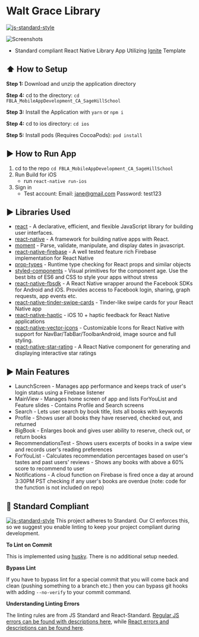 #  Walt Grace Library
[![js-standard-style](https://img.shields.io/badge/code%20style-standard-brightgreen.svg?style=flat)](http://standardjs.com/)

![Screenshots](waltgrace.png)

* Standard compliant React Native Library App Utilizing [Ignite](https://github.com/infinitered/ignite) Template

## :arrow_up: How to Setup

**Step 1:** Download and unzip the application directory

**Step 4:** cd to the directory: `cd FBLA_MobileAppDevelopment_CA_SageHillSchool`

**Step 3:** Install the Application with `yarn` or `npm i`

**Step 4:** cd to ios directory: `cd ios`

**Step 5:** Install pods (Requires CocoaPods): `pod install`


## :arrow_forward: How to Run App

1. cd to the repo `cd FBLA_MobileAppDevelopment_CA_SageHillSchool`
2. Run Build for iOS
    * run `react-native run-ios`
3. Sign in
    * Test account: 
        Email: jane@gmail.com
        Password: test123

## :arrow_forward: Libraries Used

* [react](https://github.com/facebook/react) - A declarative, efficient, and flexible JavaScript library for building user interfaces.
* [react-native](https://github.com/facebook/react-native) - A framework for building native apps with React.
* [moment](https://github.com/moment/moment) - Parse, validate, manipulate, and display dates in javascript.
* [react-native-firebase](https://github.com/invertase/react-native-firebase) - A well tested feature rich Firebase implementation for React Native
* [prop-types](https://github.com/facebook/prop-types) - Runtime type checking for React props and similar objects
* [styled-components](https://github.com/styled-components/styled-components) - Visual primitives for the component age. Use the best bits of ES6 and CSS to style your apps without stress
* [react-native-fbsdk](https://github.com/facebook/react-native-fbsdk) - A React Native wrapper around the Facebook SDKs for Android and iOS. Provides access to Facebook login, sharing, graph requests, app events etc.
* [react-native-tinder-swipe-cards](https://github.com/meteor-factory/react-native-tinder-swipe-cards) - Tinder-like swipe cards for your React Native app
* [react-native-haptic](https://github.com/charlesvinette/react-native-haptic) - iOS 10 + haptic feedback for React Native applications
* [react-native-vector-icons](https://github.com/oblador/react-native-vector-icons) - Customizable Icons for React Native with support for NavBar/TabBar/ToolbarAndroid, image source and full styling.
* [react-native-star-rating](https://github.com/djchie/react-native-star-rating) - A React Native component for generating and displaying interactive star ratings

## :arrow_forward: Main Features

* LaunchScreen - Manages app performance and keeps track of user's login status using a Firebase listener
* MainView - Manages home screen of app and lists ForYouList and Feature slides - Contains Profile and Search screens
* Search - Lets user search by book title, lists all books with keywords
* Profile - Shows user all books they have reserved, checked out, and returned
* BigBook - Enlarges book and gives user ability to reserve, check out, or return books
* RecommendationsTest - Shows users excerpts of books in a swipe view and records user's reading preferences
* ForYouList - Calculates recommendation percentages based on user's tastes and past users' reviews - Shows any books with above a 60% score to recommend to user
* Notifications - A cloud function on Firebase is fired once a day at around 3:30PM PST checking if any user's books are overdue (note: code for the function is not included on repo)

## :no_entry_sign: Standard Compliant

[![js-standard-style](https://cdn.rawgit.com/feross/standard/master/badge.svg)](https://github.com/feross/standard)
This project adheres to Standard.  Our CI enforces this, so we suggest you enable linting to keep your project compliant during development.

**To Lint on Commit**

This is implemented using [husky](https://github.com/typicode/husky). There is no additional setup needed.

**Bypass Lint**

If you have to bypass lint for a special commit that you will come back and clean (pushing something to a branch etc.) then you can bypass git hooks with adding `--no-verify` to your commit command.

**Understanding Linting Errors**

The linting rules are from JS Standard and React-Standard.  [Regular JS errors can be found with descriptions here](http://eslint.org/docs/rules/), while [React errors and descriptions can be found here](https://github.com/yannickcr/eslint-plugin-react).
